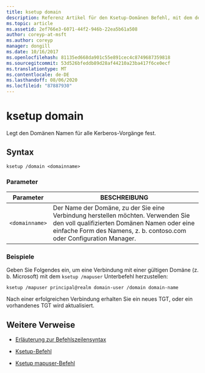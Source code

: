 ```yaml
---
title: ksetup domain
description: Referenz Artikel für den Ksetup-Domänen Befehl, mit dem der Domänen Name für alle Kerberos-Vorgänge festgelegt wird.
ms.topic: article
ms.assetid: 2ef766e3-6071-44f2-946b-22ea5b61a508
author: coreyp-at-msft
ms.author: coreyp
manager: dongill
ms.date: 10/16/2017
ms.openlocfilehash: 81135ed668da901c55e891cec4c8749687359818
ms.sourcegitcommit: 53d526bfeddb89d28af44210a23ba417f6ce0ecf
ms.translationtype: MT
ms.contentlocale: de-DE
ms.lasthandoff: 08/06/2020
ms.locfileid: "87887930"
---
```

# <a name="ksetup-domain"></a>ksetup domain

Legt den Domänen Namen für alle Kerberos-Vorgänge fest.

## <a name="syntax"></a>Syntax

```
ksetup /domain <domainname>
```

### <a name="parameters"></a>Parameter

| Parameter | BESCHREIBUNG |
| --------- | ----------- |
| `<domainname>` | Der Name der Domäne, zu der Sie eine Verbindung herstellen möchten. Verwenden Sie den voll qualifizierten Domänen Namen oder eine einfache Form des Namens, z. b. contoso.com oder Configuration Manager.|

### <a name="examples"></a>Beispiele

Geben Sie Folgendes ein, um eine Verbindung mit einer gültigen Domäne (z. b. Microsoft) mit dem `ksetup /mapuser` Unterbefehl herzustellen:

```
ksetup /mapuser principal@realm domain-user /domain domain-name
```

Nach einer erfolgreichen Verbindung erhalten Sie ein neues TGT, oder ein vorhandenes TGT wird aktualisiert.

## <a name="additional-references"></a>Weitere Verweise

- [Erläuterung zur Befehlszeilensyntax](command-line-syntax-key.md)

- [Ksetup-Befehl](ksetup.md)

- [Ksetup mapuser-Befehl](ksetup-mapuser.md)